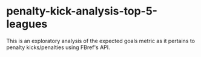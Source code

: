 # penalty-kick-analysis-top-5-leagues
This is an exploratory analysis of the expected goals metric as it pertains to penalty kicks/penalties using FBref's API. 

